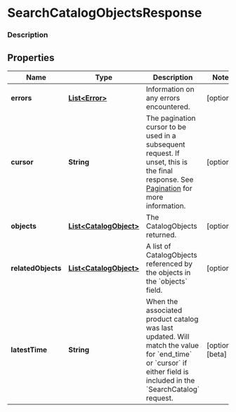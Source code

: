
# SearchCatalogObjectsResponse

### Description



## Properties
Name | Type | Description | Notes
------------ | ------------- | ------------- | -------------
**errors** | [**List&lt;Error&gt;**](Error.md) | Information on any errors encountered. |  [optional]
**cursor** | **String** | The pagination cursor to be used in a subsequent request. If unset, this is the final response. See [Pagination](https://developer.squareup.com/docs/basics/api101/pagination) for more information. |  [optional]
**objects** | [**List&lt;CatalogObject&gt;**](CatalogObject.md) | The CatalogObjects returned. |  [optional]
**relatedObjects** | [**List&lt;CatalogObject&gt;**](CatalogObject.md) | A list of CatalogObjects referenced by the objects in the &#x60;objects&#x60; field. |  [optional]
**latestTime** | **String** | When the associated product catalog was last updated. Will match the value for &#x60;end_time&#x60; or &#x60;cursor&#x60; if either field is included in the &#x60;SearchCatalog&#x60; request. |  [optional] [beta]



